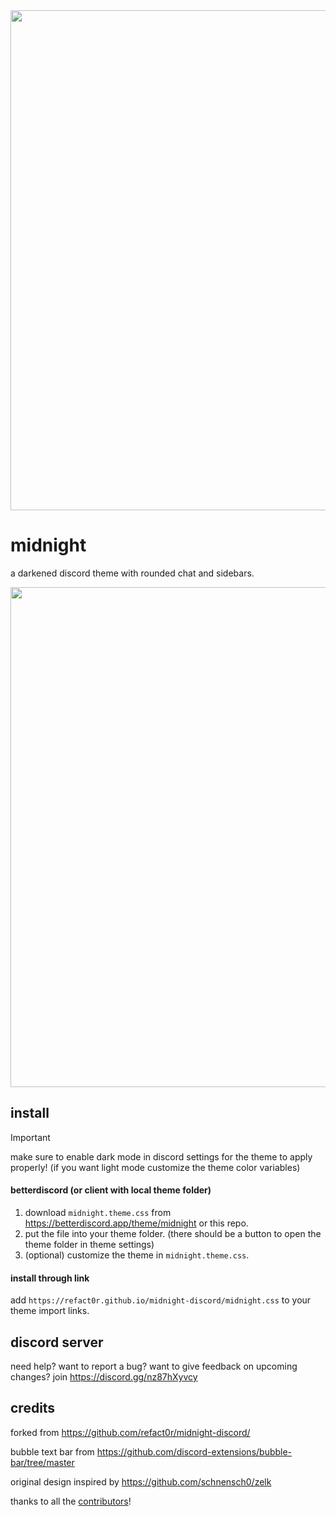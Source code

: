 <img width=800 src="https://github.com/refact0r/midnight-discord/assets/34758569/b831a8a7-1e7f-4114-9420-cbbb8e8f184f">

# midnight

a darkened discord theme with rounded chat and sidebars.

<img width=800 src="https://github.com/refact0r/midnight-discord/assets/34758569/69de9437-8312-4949-befd-a476a56e2cee">

## install

> [!IMPORTANT]  
> make sure to enable dark mode in discord settings for the theme to apply properly! (if you want light mode customize the theme color variables)

#### betterdiscord (or client with local theme folder)

1. download `midnight.theme.css` from <https://betterdiscord.app/theme/midnight> or this repo.
2. put the file into your theme folder. (there should be a button to open the theme folder in theme settings)
3. (optional) customize the theme in `midnight.theme.css`.

#### install through link

add `https://refact0r.github.io/midnight-discord/midnight.css` to your theme import links.

## discord server

need help? want to report a bug? want to give feedback on upcoming changes? join <https://discord.gg/nz87hXyvcy>


## credits
forked from <https://github.com/refact0r/midnight-discord/>

bubble text bar from <https://github.com/discord-extensions/bubble-bar/tree/master>

original design inspired by <https://github.com/schnensch0/zelk>

thanks to all the [contributors](https://github.com/refact0r/midnight-discord/graphs/contributors)!
